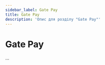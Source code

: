 ```yaml
---
sidebar_label: Gate Pay
title: Gate Pay
description: 'Опис для розділу "Gate Pay"' 
---
```


# Gate Pay

...
